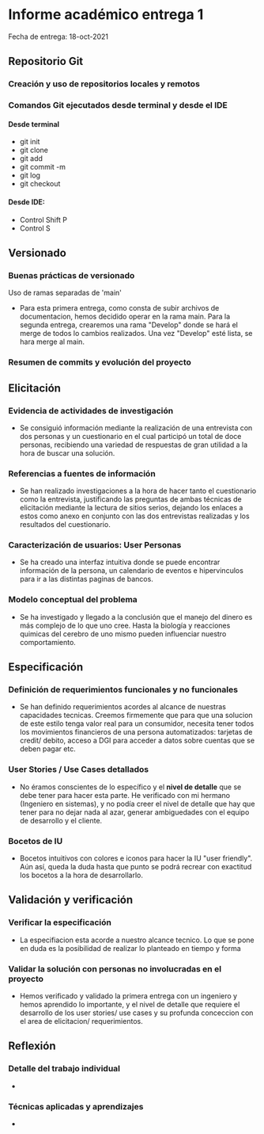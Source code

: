 # Informe académico entrega 1
Fecha de entrega: 18-oct-2021

## Repositorio Git

### Creación y uso de repositorios locales y remotos

### Comandos Git ejecutados desde terminal y desde el IDE
#### Desde terminal
- git init
- git clone
- git add
- git commit -m 
- git log
- git checkout

#### Desde IDE:
- Control Shift P 
- Control S

## Versionado

### Buenas prácticas de versionado

Uso de ramas separadas de 'main'
- Para esta primera entrega, como consta de subir archivos de documentacion, hemos decidido operar en la rama main. Para la segunda entrega, crearemos una rama "Develop" donde se hará el merge de todos lo cambios realizados. Una vez "Develop" esté lista, se hara merge al main.

### Resumen de commits y evolución del proyecto

## Elicitación

### Evidencia de actividades de investigación
- Se consiguió información mediante la realización de una entrevista con dos personas y un cuestionario en el cual participó un total de doce personas, recibiendo una variedad de respuestas de gran utilidad a la hora de buscar una solución.

### Referencias a fuentes de información
- Se han realizado investigaciones a la hora de hacer tanto el cuestionario como la entrevista, justificando las preguntas de ambas técnicas de elicitación mediante la lectura de sitios serios, dejando los enlaces a estos como anexo en conjunto con las dos entrevistas realizadas y los resultados del cuestionario.

### Caracterización de usuarios: User Personas
- Se ha creado una interfaz intuitiva donde se puede encontrar información de la persona, un calendario de eventos e hipervinculos para ir a las distintas paginas de bancos.

### Modelo conceptual del problema
- Se ha investigado y llegado a la conclusión que el manejo del dinero es más complejo de lo que uno cree. Hasta la biología y reacciones quimicas del cerebro de uno mismo pueden influenciar nuestro comportamiento.

## Especificación

### Definición de requerimientos funcionales y no funcionales
- Se han definido requerimientos acordes al alcance de nuestras capacidades tecnicas. Creemos firmemente que para que una solucion de este estilo tenga valor real para un consumidor, necesita tener todos los movimientos financieros de una persona automatizados: tarjetas de credit/ debito, acceso a DGI para acceder a datos sobre cuentas que se deben pagar etc.

### User Stories / Use Cases detallados
- No éramos conscientes de lo específico y el **nivel de detalle** que se debe tener para hacer esta parte. He verificado con mi hermano (Ingeniero en sistemas), y no podía creer el nivel de detalle que hay que tener para no dejar nada al azar, generar ambiguedades con el equipo de desarrollo y el cliente.

### Bocetos de IU
- Bocetos intuitivos con colores e iconos para hacer la IU "user friendly". Aún así, queda la duda hasta que punto se podrá recrear con exactitud los bocetos a la hora de desarrollarlo.

## Validación y verificación

### Verificar la especificación
- La especifiacion esta acorde a nuestro alcance tecnico. Lo que se pone en duda es la posibilidad de realizar lo planteado en tiempo y forma

### Validar la solución con personas no involucradas en el proyecto
- Hemos verificado y validado la primera entrega con un ingeniero y hemos aprendido lo importante, y el nivel de detalle que requiere el desarrollo de los user stories/ use cases y su profunda conceccion con el area de elicitacion/ requerimientos.


## Reflexión

### Detalle del trabajo individual
- 

### Técnicas aplicadas y aprendizajes
- 




